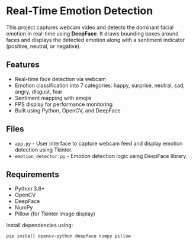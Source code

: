 # Real-Time Emotion Detection

This project captures webcam video and detects the dominant facial emotion in real-time using **DeepFace**. It draws bounding boxes around faces and displays the detected emotion along with a sentiment indicator (positive, neutral, or negative).

## Features

- Real-time face detection via webcam
- Emotion classification into 7 categories: happy, surprise, neutral, sad, angry, disgust, fear
- Sentiment mapping with emojis
- FPS display for performance monitoring
- Built using Python, OpenCV, and DeepFace

## Files

- `app.py` - User interface to capture webcam feed and display emotion detection using Tkinter.
- `emotion_detector.py` - Emotion detection logic using DeepFace library.

## Requirements

- Python 3.6+
- OpenCV
- DeepFace
- NumPy
- Pillow (for Tkinter image display)

Install dependencies using:

```bash
pip install opencv-python deepface numpy pillow
